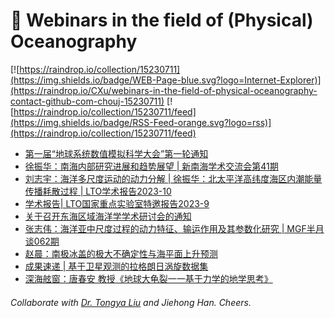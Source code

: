 # 🌊 Webinars in the field of (Physical) Oceanography

[![https://raindrop.io/collection/15230711](https://img.shields.io/badge/WEB-Page-blue.svg?logo=Internet-Explorer)](https://raindrop.io/CXu/webinars-in-the-field-of-physical-oceanography-contact-github-com-chouj-15230711) [![https://raindrop.io/collection/15230711/feed](https://img.shields.io/badge/RSS-Feed-orange.svg?logo=rss)](https://raindrop.io/collection/15230711/feed)

<!-- BLOG-POST-LIST:START -->
- [第一届“地球系统数值模拟科学大会”第一轮通知](https://mp.weixin.qq.com/s/L1S-KhqnfAAzHI4aNCfRGw)
- [徐振华：南海内部研究进展和趋势展望 | 新南海学术交流会第41期](https://mp.weixin.qq.com/s/qm6vp8IUV88ivStdyf1nxQ)
- [刘志宇：海洋多尺度运动的动力分解 | 徐振华：北太平洋高纬度海区内潮能量传播耗散过程 | LTO学术报告2023-10](http://lto.scsio.ac.cn/xwtz/xsbg/202304/t20230428_740942.html)
- [学术报告| LTO国家重点实验室特邀报告2023-9](https://mp.weixin.qq.com/s/p-fx1J5X0ppQJJkM7wIp6Q)
- [关于召开东海区域海洋学学术研讨会的通知](https://mp.weixin.qq.com/s/dZP9v4KYew8kBPWlUhXwzQ)
- [张志伟：海洋亚中尺度过程的动力特征、输运作用及其参数化研究 | MGF半月谈062期](https://mp.weixin.qq.com/s/G95Q4YCHBjL_JebNNEnq1g)
- [赵晨：南极冰盖的极大不确定性与海平面上升预测](https://mp.weixin.qq.com/s/Nv7xcRyKHNU4AvrRE9ARpg)
- [成果速递 | 基于卫星观测的拉格朗日涡旋数据集](https://mp.weixin.qq.com/s/JiRcGDI_Yb4yixOMUoSJkA)
- [深海舷窗：唐春安 教授《地球大龟裂一一基于力学的地学思考》](https://mp.weixin.qq.com/s/aX2EtKv4GGrxpQdhdn8BJQ)
<!-- BLOG-POST-LIST:END -->

###### Collaborate with [Dr. Tongya Liu](https://liutongya.github.io/) and Jiehong Han. Cheers.

